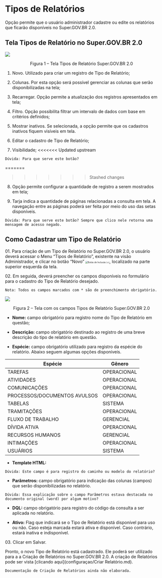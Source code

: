# Tipos de Relatórios


Opção permite que o usuário administrador cadastre ou edite os relatórios que ficarão disponíveis no Super.GOV.BR 2.0. 

 

## Tela Tipos de Relatório no Super.GOV.BR 2.0 


<img src="../../_static/images/Tipos de Relatórios - Tela Principal.png"/>
 <p style="text-align: center;">Figura 1 – Tela Tipos de Relatório Super.GOV.BR 2.0</p>

1) Novo. Utilizado para criar um registro de Tipo de Relatório; 

2) Colunas. Por esta opção será possível gerenciar as colunas que serão disponibilizadas na tela;

3) Recarregar. Opção permite a atualização dos registros apresentados em tela;  

4) Filtro. Opção possibilita filtrar um intervalo de dados com base em critérios definidos; 

5) Mostrar inativos. Se selecionada, a opção permite que os cadastros inativos fiquem visíveis em tela. 

6) Editar o cadastro de Tipo de Relatório; 

7) Visibilidade;
<<<<<<< Updated upstream
```
Dúvida: Para que serve este botão?
```
=======
>>>>>>> Stashed changes

8) Opção permite configurar a quantidade de registro a serem mostrados em tela;

9) Tarja indica a quantidade de páginas relacionadas a consulta em tela. A navegação entre as páginas poderá ser feita por meio do uso das setas disponíveis.


```Dúvida: Para que serve este botão? Sempre que clico nele retorna uma mensagem de acesso negado.```
 

## Como Cadastrar um Tipo de Relatório

01\. Para criação de um Tipo de Relatório no Super.GOV.BR 2.0, o usuário deverá acessar o Menu “Tipos de Relatório”, existente na visão Administrador, e clicar no botão “Novo” <img src="../../_static/images/Botão de Inclusão (+).png" alt="Botão de Inclusão (+)" style="zoom: 50%;" />, localizado na parte superior esquerda da tela. 
 
02\. Em seguida, deverá preencher os campos disponíveis no formulário para o cadastro do Tipo de Relatório desejado.  

 
```{note}
Nota: Todos os campos marcados com * são de preenchimento obrigatório. 
```

<img src="../../_static/images/Tipos de Relatórios - Tela com a Lista de Campos.png"/>
<p style="text-align: center;">Figura 2 – Tela com os campos Tipos de Relatório Super.GOV.BR 2.0</p> 

* **Nome:** campo obrigatório para registro nome do Tipo de Relatório em questão; 


* **Descrição:** campo obrigatório destinado ao registro de uma breve descrição do tipo de relatório em questão. 
 

* **Espécie:** campo obrigatório utilizado para registro da espécie do relatório. Abaixo seguem algumas opções disponíveis. 

 

|Espécie                      |Gênero      |
|-----------------------------|------------|
|TAREFAS                      |OPERACIONAL |
|ATIVIDADES                   |OPERACIONAL |
|COMUNICAÇÕES                 |OPERACIONAL |
|PROCESSOS/DOCUMENTOS AVULSOS |OPERACIONAL |
|TABELAS                      |SISTEMA     |
|TRAMITAÇÕES                  |OPERACIONAL |
|FLUXO DE TRABALHO            |GERENCIAL   |
|DÍVIDA ATIVA                 |OPERACIONAL |
|RECURSOS HUMANOS             |GERENCIAL   |
|INTIMAÇÕES                   |OPERACIONAL |
|USUÁRIOS                     |SISTEMA     |
 

* **Template HTML:**

```
Dúvida: Este campo é para registro do caminho ou modelo do relatório? 
```

* **Parâmetros:** campo obrigatório para indicação das colunas (campos) que serão disponibilizadas no relatório.    

```
Dúvida: Essa explicação sobre o campo Parâmetros estava destacada no documento original (word) por algum motivo?
```

* **DQL:** campo obrigatório para registro do código da consulta a ser aplicada no relatório. 


* **Ativo:** Flag que indicará se o Tipo de Relatório está disponível para uso ou não. Caso esteja marcada estará ativa e disponível. Caso contrário, estará inativa e indisponível. 

03\. Clicar em Salvar. 

Pronto, o novo Tipo de Relatório está cadastrado.
Ele poderá ser utilizado para a a Criação de Relatórios no Super.GOV.BR 2.0. A criação de Relatórios pode ser vista [clicando aqui](configuraçao/Criar Relatório.md).

```{warning}
Documentação de Criação de Relatórios ainda não elaborada.
```
